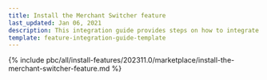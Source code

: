```yaml
---
title: Install the Merchant Switcher feature
last_updated: Jan 06, 2021
description: This integration guide provides steps on how to integrate the Merchant Switcher feature into a Spryker project.
template: feature-integration-guide-template
---
```


{% include pbc/all/install-features/202311.0/marketplace/install-the-merchant-switcher-feature.md %} <!-- To edit, see /_includes/pbc/all/install-features/202311.0/marketplace/install-the-merchant-switcher-feature.md -->
